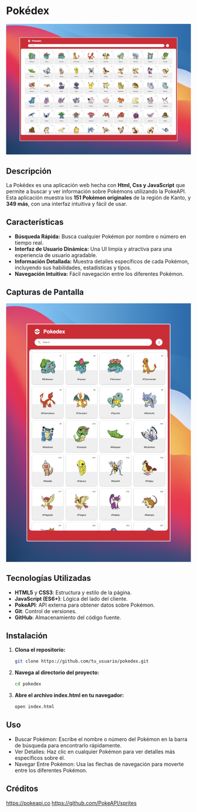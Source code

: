 # Pokédex

![Pokedex](./img/desktop.jpeg)

## Descripción

La Pokédex es una aplicación web hecha con **Html, Css y JavaScript** que permite a buscar y ver información sobre Pokémons utilizando la PokeAPI. Esta aplicación muestra los **151 Pokémon originales** de la región de Kanto, y **349 más**, con una interfaz intuitiva y fácil de usar.

## Características

- **Búsqueda Rápida:** Busca cualquier Pokémon por nombre o número en tiempo real.
- **Interfaz de Usuario Dinámica:** Una UI limpia y atractiva para una experiencia de usuario agradable.
- **Información Detallada:** Muestra detalles específicos de cada Pokémon, incluyendo sus habilidades, estadísticas y tipos.
- **Navegación Intuitiva:** Fácil navegación entre los diferentes Pokémon.

## Capturas de Pantalla

![Pokedex Screenshot](./img/responsive.jpeg)

## Tecnologías Utilizadas

- **HTML5** y **CSS3**: Estructura y estilo de la página.
- **JavaScript (ES6+)**: Lógica del lado del cliente.
- **PokeAPI**: API externa para obtener datos sobre Pokémon.
- **Git**: Control de versiones.
- **GitHub**: Almacenamiento del código fuente.

## Instalación

1. **Clona el repositorio:**
   ```sh
   git clone https://github.com/tu_usuario/pokedex.git
   ```
2. **Navega al directorio del proyecto:**
   ```sh
   cd pokedex
   ```
3. **Abre el archivo index.html en tu navegador:**
   ```sh
   open index.html
   ```
## Uso

- Buscar Pokémon: Escribe el nombre o número del Pokémon en la barra de búsqueda para encontrarlo rápidamente.
- Ver Detalles: Haz clic en cualquier Pokémon para ver detalles más específicos sobre él.
- Navegar Entre Pokémon: Usa las flechas de navegación para moverte entre los diferentes Pokémon.

## Créditos

<https://pokeapi.co>
<https://github.com/PokeAPI/sprites>